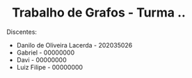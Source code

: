 <h1 align="center">Trabalho de Grafos - Turma ..</h1>
<figure>
  <figcaption>Discentes:</figcaption>
  <ul>
    <li>
      Danilo de Oliveira Lacerda - 202035026
    </li>
    <li>
      Gabriel - 00000000
    </li>
    <li>
      Davi - 00000000
    </li>
    <li>
      Luiz Filipe - 00000000
    </li>
  </ul>
</figure>
